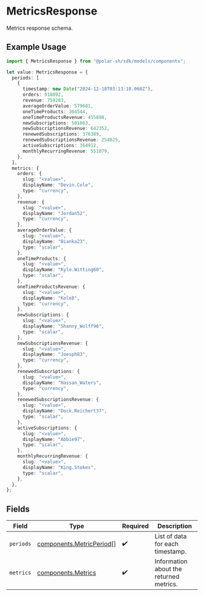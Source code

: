 # MetricsResponse

Metrics response schema.

## Example Usage

```typescript
import { MetricsResponse } from "@polar-sh/sdk/models/components";

let value: MetricsResponse = {
  periods: [
    {
      timestamp: new Date("2024-12-18T03:13:18.068Z"),
      orders: 918092,
      revenue: 759283,
      averageOrderValue: 579681,
      oneTimeProducts: 364544,
      oneTimeProductsRevenue: 455898,
      newSubscriptions: 501063,
      newSubscriptionsRevenue: 642352,
      renewedSubscriptions: 376389,
      renewedSubscriptionsRevenue: 254025,
      activeSubscriptions: 364912,
      monthlyRecurringRevenue: 551079,
    },
  ],
  metrics: {
    orders: {
      slug: "<value>",
      displayName: "Devin.Cole",
      type: "currency",
    },
    revenue: {
      slug: "<value>",
      displayName: "Jordan52",
      type: "currency",
    },
    averageOrderValue: {
      slug: "<value>",
      displayName: "Bianka23",
      type: "scalar",
    },
    oneTimeProducts: {
      slug: "<value>",
      displayName: "Kyle.Witting60",
      type: "scalar",
    },
    oneTimeProductsRevenue: {
      slug: "<value>",
      displayName: "Kole8",
      type: "currency",
    },
    newSubscriptions: {
      slug: "<value>",
      displayName: "Shanny_Wolff96",
      type: "scalar",
    },
    newSubscriptionsRevenue: {
      slug: "<value>",
      displayName: "Joesph83",
      type: "currency",
    },
    renewedSubscriptions: {
      slug: "<value>",
      displayName: "Hassan_Waters",
      type: "currency",
    },
    renewedSubscriptionsRevenue: {
      slug: "<value>",
      displayName: "Dock.Reichert37",
      type: "scalar",
    },
    activeSubscriptions: {
      slug: "<value>",
      displayName: "Abbie97",
      type: "scalar",
    },
    monthlyRecurringRevenue: {
      slug: "<value>",
      displayName: "King.Stokes",
      type: "scalar",
    },
  },
};
```

## Fields

| Field                                                                | Type                                                                 | Required                                                             | Description                                                          |
| -------------------------------------------------------------------- | -------------------------------------------------------------------- | -------------------------------------------------------------------- | -------------------------------------------------------------------- |
| `periods`                                                            | [components.MetricPeriod](../../models/components/metricperiod.md)[] | :heavy_check_mark:                                                   | List of data for each timestamp.                                     |
| `metrics`                                                            | [components.Metrics](../../models/components/metrics.md)             | :heavy_check_mark:                                                   | Information about the returned metrics.                              |